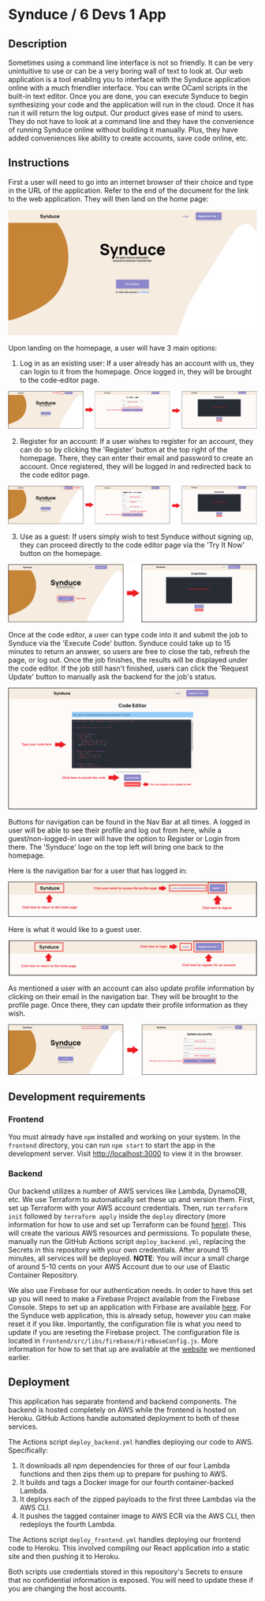 # Synduce / 6 Devs 1 App

## Description

Sometimes using a command line interface is not so friendly. It can be very unintuitive to use or can be a very boring wall of text to look at. Our web application is a tool enabling you to interface with the Synduce application online with a much friendlier interface. You can write OCaml scripts in the built-in text editor. Once you are done, you can execute Synduce to begin synthesizing your code and the application will run in the cloud. Once it has run it will return the log output. Our product gives ease of mind to users. They do not have to look at a command line and they have the convenience of running Synduce online without building it manually. Plus, they have added conveniences like ability to create accounts, save code online, etc.

## Instructions

First a user will need to go into an internet browser of their choice and type in the URL of the application. Refer to the end of the document for the link to the web application. They will then land on the home page:

![home_page](md_images/home_page.png)

Upon landing on the homepage, a user will have 3 main options:

1. Log in as an existing user: If a user already has an account with us, they can login to it from the homepage. Once logged in, they will be brought to the code-editor page. 

![log_in](md_images/login_procedure.png)

2. Register for an account: If a user wishes to register for an account, they can do so by clicking the 'Register' button at the top right of the homepage. There, they can enter their email and password to create an account. Once registered, they will be logged in and redirected back to the code editor page.

![register](md_images/registration_procedure.png)

3. Use as a guest: If users simply wish to test Synduce without signing up, they can proceed directly to the code editor page via the 'Try It Now' button on the homepage.

![guest_user](md_images/guest_user.png)

Once at the code editor, a user can type code into it and submit the job to Synduce via the 'Execute Code' button. Synduce could take up to 15 minutes to return an answer, so users are free to close the tab, refresh the page, or log out. Once the job finishes, the results will be displayed under the code editor. If the job still hasn't finished, users can click the 'Request Update' button to manually ask the backend for the job's status.

![guest_user](md_images/code_editor.png)

Buttons for navigation can be found in the Nav Bar at all times. A logged in user will be able to see their profile and log out from here, while a guest/non-logged-in user will have the option to Register or Login from there. The 'Synduce' logo on the top left will bring one back to the homepage.

Here is the navigation bar for a user that has logged in:

![user_navbar](md_images/logged_in_navbar.png)

Here is what it would like to a guest user.

![guest_navbar](md_images/guest_user_navbar.png)

As mentioned a user with an account can also update profile information by clicking on their email in the navigation bar. They will be brought to the profile page. Once there, they can update their profile information as they wish.

![profile](md_images/update_profile.png)

## Development requirements

### Frontend
You must already have `npm` installed and working on your system. In the `frontend` directory, you can run `npm start` to start the app in the development server. Visit [http://localhost:3000](http://localhost:3000) to view it in the browser.

### Backend
Our backend utilizes a number of AWS services like Lambda, DynamoDB, etc. We use Terraform to automatically set these up and version them. First, set up Terraform with your AWS account credentials. Then, run `terraform init` followed by `terraform apply` inside the `deploy` directory (more information for how to use and set up Terraform can be found [here](https://learn.hashicorp.com/collections/terraform/aws-get-started)). This will create the various AWS resources and permissions. To populate these, manually run the GitHub Actions script `deploy_backend.yml`, replacing the Secrets in this repository with your own credentials. After around 15 minutes, all services will be deployed. **NOTE**: You will incur a small charge of around 5-10 cents on your AWS Account due to our use of Elastic Container Repository.

We also use Firebase for our authentication needs. In order to have this set up you will need to make a Firebase Project available from the Firebase Console. Steps to set up an application with Firbase are available [here](https://firebase.google.com/docs/web/setup). For the Synduce web application, this is already setup, however you can make reset it if you like. Importantly, the configuration file is what you need to update if you are reseting the Firebase project. The configuration file is located in `frontend/src/libs/firebase/FireBaseConfig.js`. More information for how to set that up are avaliable at the [website](https://firebase.google.com/docs/web/setup) we mentioned earlier. 

## Deployment

This application has separate frontend and backend components. The backend is hosted completely on AWS while the frontend is hosted on Heroku. GitHub Actions handle automated deployment to both of these services.

The Actions script `deploy_backend.yml` handles deploying our code to AWS. Specifically: 
1. It downloads all npm dependencies for three of our four Lambda functions and then zips them up to prepare for pushing to AWS.
2. It builds and tags a Docker image for our fourth container-backed Lambda.
3. It deploys each of the zipped payloads to the first three Lambdas via the AWS CLI.
4. It pushes the tagged container image to AWS ECR via the AWS CLI, then redeploys the fourth Lambda.

The Actions script `deploy_frontend.yml` handles deploying our frontend code to Heroku. This involved compiling our React application into a static site and then pushing it to Heroku.

Both scripts use credentials stored in this repository's Secrets to ensure that no confidential information is exposed. You will need to update these if you are changing the host accounts.
